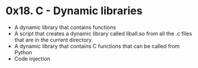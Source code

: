 # 0x18. C - Dynamic libraries
* A dynamic library that contains functions
* A  script that creates a dynamic library called liball.so from all the .c files that are in the current directory.
* A dynamic library that contains C functions that can be called from Python
* Code injection
